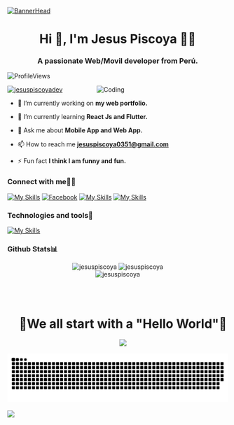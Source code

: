 [![BannerHead](https://i.postimg.cc/NMyCcQJp/Web-Coding.gif)]()

<h1 align="center">Hi 👋, I'm Jesus Piscoya 🧑‍💻</h1>
<h3 align="center">A passionate Web/Movil developer from Perú.</h3>

![ProfileViews](https://komarev.com/ghpvc/?username=jesuspiscoya&label=PROFILE+VIEWS&color=blue&style=for-the-badge)

<img align="right" alt="Coding" width="300" src="https://i.imgur.com/840b0PX.gif">

<p align="left"> <a href="https://twitter.com/jesuspiscoyadev" target="blank"><img src="https://img.shields.io/twitter/follow/jesuspiscoyadev?logo=twitter&style=for-the-badge" alt="jesuspiscoyadev" /></a> </p>

- 🔭 I’m currently working on **my web portfolio.**

- 🌱 I’m currently learning **React Js and Flutter.**

- 💬 Ask me about **Mobile App and Web App.**

- 📫 How to reach me **jesuspiscoya0351@gmail.com**

- ⚡ Fun fact **I think I am funny and fun.**

### Connect with me🙋‍♂️

[![My Skills](https://skillicons.dev/icons?i=linkedin)](https://www.linkedin.com/in/jesuspiscoya/)
<a href="https://www.facebook.com/jesuspiscoya.dev"><img src="https://raw.githubusercontent.com/rahuldkjain/github-profile-readme-generator/master/src/images/icons/Social/facebook.svg" alt="Facebook" width="49"></a>
[![My Skills](https://skillicons.dev/icons?i=twitter)](https://twitter.com/JesusPiscoyaDev)
[![My Skills](https://skillicons.dev/icons?i=instagram)](https://instagram.com/jesus.piscoya)

### Technologies and tools📍

[![My Skills](https://skillicons.dev/icons?i=react,nodejs,html,css,javascript,bootstrap,vite,babel,androidstudio,flutter,dart,java,kotlin,sqlite,firebase,php,jquery,mysql,vscode,postman,sketchup)](https://skillicons.dev)

### Github Stats📊

<div align="center">
  <img src="https://github-readme-stats.vercel.app/api?username=jesuspiscoya&show_icons=true&rank_icon=github&title_color=00aaff&bg_color=0,000000,130F40" alt="jesuspiscoya" />
  <img src="https://github-readme-streak-stats.herokuapp.com?user=jesuspiscoya&theme=transparent&background=0%2C000000%2C130F40" alt="jesuspiscoya" />
</div>
<div align="center">
  <img height="190" src="https://github-readme-stats.vercel.app/api/top-langs?username=jesuspiscoya&show_icons=true&layout=compact&bg_color=0,000000,130F40" alt="jesuspiscoya" />
</div>

<br>
<br>

<!--h2 without bottom border-->
<div id="user-content-toc">
  <ul align="center">
    <summary><h1 style="display: inline-block">🚀We all start with a "Hello World"🚀</h1></summary>
    <img src="https://user-images.githubusercontent.com/73097560/115834477-dbab4500-a447-11eb-908a-139a6edaec5c.gif">
  </ul>
</div>

<div align="center">
  <img  src="https://github.com/1999AZZAR/1999AZZAR/blob/main/resources/img/grid-snake.svg"
       alt="snake" /></a>
</div>
<br>
<img src="https://user-images.githubusercontent.com/73097560/115834477-dbab4500-a447-11eb-908a-139a6edaec5c.gif">
